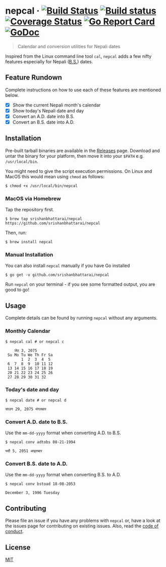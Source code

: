 # nepcal &middot; [![Build Status](https://travis-ci.org/srishanbhattarai/nepcal.svg?branch=master)](https://travis-ci.org/srishanbhattarai/nepcal) [![Build status](https://ci.appveyor.com/api/projects/status/6vm0m2ph6usjvdn4/branch/master?svg=true)](https://ci.appveyor.com/project/srishanbhattarai/nepcal-j10el/branch/master) [![Coverage Status](https://coveralls.io/repos/github/srishanbhattarai/nepcal/badge.svg?branch=master)](https://coveralls.io/github/srishanbhattarai/nepcal?branch=master) [![Go Report Card](https://goreportcard.com/badge/github.com/srishanbhattarai/nepcal)](https://goreportcard.com/report/github.com/srishanbhattarai/nepcal) [![GoDoc](https://godoc.org/github.com/srishanbhattarai/nepcal?status.svg)](https://godoc.org/github.com/srishanbhattarai/nepcal)

> Calendar and conversion utilities for Nepali dates

Inspired from the Linux command line tool `cal`, `nepcal` adds a few nifty features especially for Nepali ([B.S.](https://en.wikipedia.org/wiki/Vikram_Samvat)) dates.

## Feature Rundown

Complete instructions on how to use each of these features are mentioned below.

* [x] Show the current Nepali month's calendar
* [x] Show today's Nepali date and day
* [x] Convert an A.D. date into B.S.
* [x] Convert an B.S. date into A.D.

## Installation

Pre-built tarball binaries are available in the [Releases](https://github.com/srishanbhattarai/nepcal/releases) page. Download and untar the binary for your platform, then move it into your `$PATH` e.g. `/usr/local/bin`.

You might need to give the script execution permissions. On Linux and MacOS this would mean using `chmod` as follows:

```
$ chmod +x /usr/local/bin/nepcal
```

### MacOS via Homebrew

Tap the repository first.

```
$ brew tap srishanbhattarai/nepcal https://github.com/srishanbhattarai/nepcal
```

Then, run:

```
$ brew install nepcal
```

### Manual Installation

You can also install `nepcal` manually if you have Go installed

```
$ go get -v github.com/srishanbhattarai/nepcal
```

Run `nepcal` on your terminal - if you see some formatted output, you are good to go!

## Usage

Complete details can be found by running `nepcal` without any arguments.

### Monthly Calendar

```
$ nepcal cal # or nepcal c

    जेठ 3, 2075
 Su Mo Tu We Th Fr Sa
       1  2  3  4  5
 6  7  8  9  10 11 12
 13 14 15 16 17 18 19
 20 21 22 23 24 25 26
 27 28 29 30 31 32
```

### Today's date and day

```
$ nepcal date # or nepcal d

साउन 29, 2075 मंगलबार
```

### Convert A.D. date to B.S.

Use the `mm-dd-yyyy` format when converting A.D. to B.S.

```
$ nepcal conv adtobs 08-21-1994

भदौ 5, 2051 आइतबार
```

### Convert B.S. date to A.D.

Use the `mm-dd-yyyy` format when converting B.S. to A.D.

```
$ nepcal conv bstoad 18-08-2053

December 3, 1996 Tuesday
```

## Contributing

Please file an issue if you have any problems with `nepcal` or, have a look at the issues page for contributing on existing issues. Also, read the [code of conduct](https://github.com/srishanbhattarai/nepcal/blob/master/CODE_OF_CONDUCT.md).

## License

[MIT](LICENSE)
